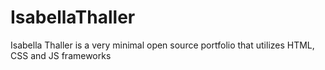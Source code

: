 # IsabellaThaller
Isabella Thaller is a very minimal open source portfolio that utilizes HTML, CSS and JS frameworks
